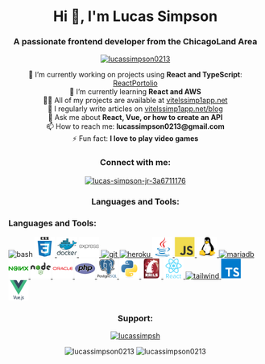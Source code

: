 <h1 align="center">Hi 👋, I'm Lucas Simpson</h1>
<h3 align="center">A passionate frontend developer from the ChicagoLand Area</h3>

<p align="center">
  <a href="https://github.com/lucassimpson0213">
    <img src="https://komarev.com/ghpvc/?username=lucassimpson0213&label=Profile%20views&color=0e75b6&style=flat-square" alt="lucassimpson0213" />
  </a>
</p>

<p align="center">
  🔭 I’m currently working on projects using <strong>React and TypeScript</strong>: <a href="https://github.com/lucassimpson0213/ReactPortolio" target="_blank">ReactPortolio</a><br>
  🌱 I’m currently learning <strong>React and AWS</strong><br>
  👨‍💻 All of my projects are available at <a href="http://vitelssimp1app.net" target="_blank">vitelssimp1app.net</a><br>
  📝 I regularly write articles on <a href="http://vitelssimp1app.net/blog" target="_blank">vitelssimp1app.net/blog</a><br>
  💬 Ask me about <strong>React, Vue, or how to create an API</strong><br>
  📫 How to reach me: <strong>lucassimpson0213@gmail.com</strong><br>
  ⚡ Fun fact: <strong>I love to play video games</strong>
</p>

<h3 align="center">Connect with me:</h3>
<p align="center">
  <a href="https://linkedin.com/in/lucas-simpson-jr-3a6711176" target="_blank">
    <img align="center" src="https://raw.githubusercontent.com/rahuldkjain/github-profile-readme-generator/master/src/images/icons/Social/linked-in-alt.svg" alt="lucas-simpson-jr-3a6711176" height="30" width="40" />
  </a>
</p>

<h3 align="center">Languages and Tools:</h3>
<p align="center">
<h3 align="left">Languages and Tools:</h3>
<p align="left">  <img src="https://www.vectorlogo.zone/logos/gnu_bash/gnu_bash-icon.svg" alt="bash" width="40" height="40"/> </a> <a href="https://www.w3schools.com/css/" target="_blank" rel="noreferrer"> <img src="https://raw.githubusercontent.com/devicons/devicon/master/icons/css3/css3-original-wordmark.svg" alt="css3" width="40" height="40"/> </a> <a href="https://www.docker.com/" target="_blank" rel="noreferrer"> <img src="https://raw.githubusercontent.com/devicons/devicon/master/icons/docker/docker-original-wordmark.svg" alt="docker" width="40" height="40"/> </a> <a href="https://expressjs.com" target="_blank" rel="noreferrer"> <img src="https://raw.githubusercontent.com/devicons/devicon/master/icons/express/express-original-wordmark.svg" alt="express" width="40" height="40"/> </a> <a href="https://git-scm.com/" target="_blank" rel="noreferrer"> <img src="https://www.vectorlogo.zone/logos/git-scm/git-scm-icon.svg" alt="git" width="40" height="40"/> </a> <a href="https://heroku.com" target="_blank" rel="noreferrer"> <img src="https://www.vectorlogo.zone/logos/heroku/heroku-icon.svg" alt="heroku" width="40" height="40"/> </a> <a href="https://www.java.com" target="_blank" rel="noreferrer"> <img src="https://raw.githubusercontent.com/devicons/devicon/master/icons/java/java-original.svg" alt="java" width="40" height="40"/> </a> <a href="https://developer.mozilla.org/en-US/docs/Web/JavaScript" target="_blank" rel="noreferrer"> <img src="https://raw.githubusercontent.com/devicons/devicon/master/icons/javascript/javascript-original.svg" alt="javascript" width="40" height="40"/> </a> <a href="https://www.linux.org/" target="_blank" rel="noreferrer"> <img src="https://raw.githubusercontent.com/devicons/devicon/master/icons/linux/linux-original.svg" alt="linux" width="40" height="40"/> </a> <a href="https://mariadb.org/" target="_blank" rel="noreferrer"> <img src="https://www.vectorlogo.zone/logos/mariadb/mariadb-icon.svg" alt="mariadb" width="40" height="40"/> </a> <a href="https://www.nginx.com" target="_blank" rel="noreferrer"> <img src="https://raw.githubusercontent.com/devicons/devicon/master/icons/nginx/nginx-original.svg" alt="nginx" width="40" height="40"/> </a> <a href="https://nodejs.org" target="_blank" rel="noreferrer"> <img src="https://raw.githubusercontent.com/devicons/devicon/master/icons/nodejs/nodejs-original-wordmark.svg" alt="nodejs" width="40" height="40"/> </a> <a href="https://www.oracle.com/" target="_blank" rel="noreferrer"> <img src="https://raw.githubusercontent.com/devicons/devicon/master/icons/oracle/oracle-original.svg" alt="oracle" width="40" height="40"/> </a> <a href="https://www.php.net" target="_blank" rel="noreferrer"> <img src="https://raw.githubusercontent.com/devicons/devicon/master/icons/php/php-original.svg" alt="php" width="40" height="40"/> </a> <a href="https://www.postgresql.org" target="_blank" rel="noreferrer"> <img src="https://raw.githubusercontent.com/devicons/devicon/master/icons/postgresql/postgresql-original-wordmark.svg" alt="postgresql" width="40" height="40"/> </a> <a href="https://www.python.org" target="_blank" rel="noreferrer"> <img src="https://raw.githubusercontent.com/devicons/devicon/master/icons/python/python-original.svg" alt="python" width="40" height="40"/> </a> <a href="https://rubyonrails.org" target="_blank" rel="noreferrer"> <img src="https://raw.githubusercontent.com/devicons/devicon/master/icons/rails/rails-original-wordmark.svg" alt="rails" width="40" height="40"/> </a> <a href="https://reactjs.org/" target="_blank" rel="noreferrer"> <img src="https://raw.githubusercontent.com/devicons/devicon/master/icons/react/react-original-wordmark.svg" alt="react" width="40" height="40"/> </a> <a href="https://tailwindcss.com/" target="_blank" rel="noreferrer"> <img src="https://www.vectorlogo.zone/logos/tailwindcss/tailwindcss-icon.svg" alt="tailwind" width="40" height="40"/> </a> <a href="https://www.typescriptlang.org/" target="_blank" rel="noreferrer"> <img src="https://raw.githubusercontent.com/devicons/devicon/master/icons/typescript/typescript-original.svg" alt="typescript" width="40" height="40"/> </a> <a href="https://vuejs.org/" target="_blank" rel="noreferrer"> <img src="https://raw.githubusercontent.com/devicons/devicon/master/icons/vuejs/vuejs-original-wordmark.svg" alt="vuejs" width="40" height="40"/> </a> </p>
</p>

<h3 align="center">Support:</h3>
<p align="center">
  <a href="https://www.buymeacoffee.com/lucassimpsh"> 
    <img src="https://cdn.buymeacoffee.com/buttons/v2/default-yellow.png" height="50" width="210" alt="lucassimpsh" />
  </a>
</p>

<div align="center">
  <img src="https://github-readme-stats.vercel.app/api/top-langs?username=lucassimpson0213&show_icons=true&locale=en&layout=compact" alt="lucassimpson0213" />
  <img src="https://github-readme-stats.vercel.app/api?username=lucassimpson0213&show_icons=true&locale=en" alt="lucassimpson0213" />
</div>

